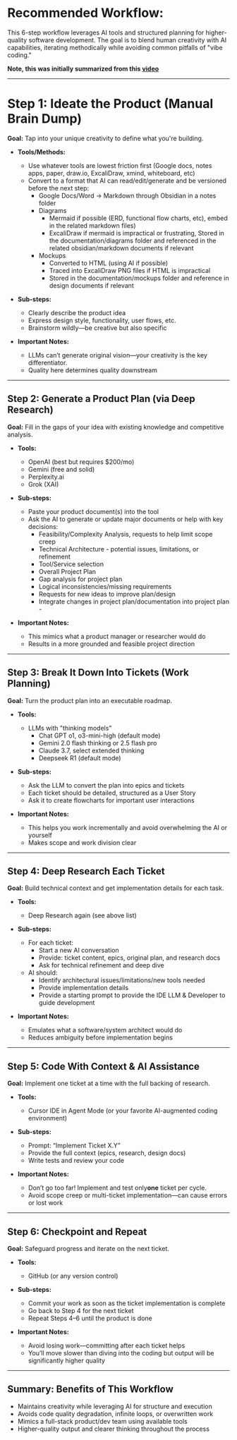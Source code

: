 # Recommended Workflow:

This 6-step workflow leverages AI tools and structured planning for higher-quality software development. The goal is to blend human creativity with AI capabilities, iterating methodically while avoiding common pitfalls of "vibe coding."

**Note, this was initially summarized from this [video](https://www.youtube.com/watch?v=XY4sFxLmMvw)**

---
# Step 1: Ideate the Product (Manual Brain Dump)

**Goal:** Tap into your unique creativity to define what you're building.

- **Tools/Methods:**
  - Use whatever tools are lowest friction first (Google docs, notes apps, paper, draw.io, ExcaliDraw, xmind, whiteboard, etc)
  - Convert to a format that AI can read/edit/generate and be versioned before the next step:
    - Google Docs/Word -> Markdown through Obsidian in a notes folder
    - Diagrams
	    - Mermaid if possible (ERD, functional flow charts, etc), embed in the related markdown files)
	    - ExcaliDraw if mermaid is impractical or frustrating,
			Stored in the documentation/diagrams folder and referenced in the related obsidian/markdown documents if relevant
    - Mockups
	    - Converted to HTML (using AI if possible) 
	    - Traced into ExcaliDraw PNG files if HTML is impractical
	    - Stored in the documentation/mockups folder and reference in design documents if relevant

- **Sub-steps:**
  - Clearly describe the product idea
  - Express design style, functionality, user flows, etc.
  - Brainstorm wildly—be creative but also specific

- **Important Notes:**
  - LLMs can’t generate original vision—your creativity is the key differentiator.
  - Quality here determines quality downstream

---

## Step 2: Generate a Product Plan (via Deep Research)

**Goal:** Fill in the gaps of your idea with existing knowledge and competitive analysis.

- **Tools:**
  - OpenAI (best but requires $200/mo)
  - Gemini (free and solid)
  - Perplexity.ai
  - Grok (XAI)

- **Sub-steps:**
  - Paste your product document(s) into the tool
  - Ask the AI to generate or update major documents or help with key decisions:
	  - Feasibility/Complexity Analysis, requests to help limit scope creep
	  - Technical Architecture - potential issues, limitations, or refinement
	  - Tool/Service selection
	  - Overall Project Plan
	  - Gap analysis for project plan
	  - Logical inconsistencies/missing requirements
	  - Requests for new ideas to improve plan/design
	  - Integrate changes in project plan/documentation into project plan	  - 

- **Important Notes:**
  - This mimics what a product manager or researcher would do
  - Results in a more grounded and feasible project direction

---

## Step 3: **Break It Down Into Tickets (Work Planning)**

**Goal:** Turn the product plan into an executable roadmap.

- **Tools:**
  - LLMs with "thinking models"
    - Chat GPT o1, o3-mini-high (default mode)
    - Gemini 2.0 flash thinking or 2.5 flash pro
    - Claude 3.7, select extended thinking
    - Deepseek R1 (default mode)

- **Sub-steps:**
  - Ask the LLM to convert the plan into epics and tickets
  - Each ticket should be detailed, structured as a User Story
  - Ask it to create flowcharts for important user interactions

- **Important Notes:**
  - This helps you work incrementally and avoid overwhelming the AI or yourself
  - Makes scope and work division clear

---

## Step 4: **Deep Research Each Ticket**

**Goal:** Build technical context and get implementation details for each task.

- **Tools:**
  - Deep Research again (see above list)

- **Sub-steps:**
  - For each ticket:
    - Start a new AI conversation
    - Provide: ticket content, epics, original plan, and research docs
    - Ask for technical refinement and deep dive
  - AI should:
    - Identify architectural issues/limitations/new tools needed
    - Provide implementation details
    - Provide a starting prompt to provide the IDE LLM & Developer to guide development

- **Important Notes:**
  - Emulates what a software/system architect would do
  - Reduces ambiguity before implementation begins

---

## Step 5: **Code With Context & AI Assistance**

**Goal:** Implement one ticket at a time with the full backing of research.

- **Tools:**
  - Cursor IDE in Agent Mode (or your favorite AI-augmented coding environment)

- **Sub-steps:**
  - Prompt: “Implement Ticket X.Y”
  - Provide the full context (epics, research, design docs)
  - Write tests and review your code

- **Important Notes:**
  - Don’t go too far! Implement and test only**one** ticket per cycle.
  - Avoid scope creep or multi-ticket implementation—can cause errors or lost work

---

## Step 6: **Checkpoint and Repeat**

**Goal:** Safeguard progress and iterate on the next ticket.

- **Tools:**
  - GitHub (or any version control)

- **Sub-steps:**
  - Commit your work as soon as the ticket implementation is complete
  - Go back to Step 4 for the next ticket
  - Repeat Steps 4–6 until the product is done

- **Important Notes:**
  - Avoid losing work—committing after each ticket helps
  - You’ll move slower than diving into the coding but output will be significantly higher quality

---

## Summary: Benefits of This Workflow

- Maintains creativity while leveraging AI for structure and execution
- Avoids code quality degradation, infinite loops, or overwritten work
- Mimics a full-stack product/dev team using available tools
- Higher-quality output and clearer thinking throughout the process
